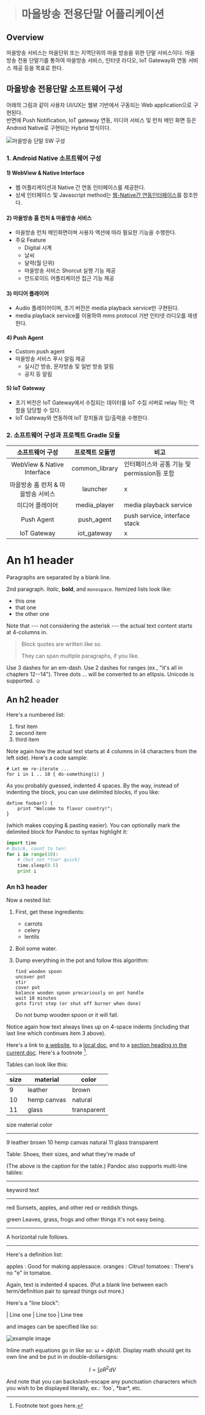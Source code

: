 ># 마을방송 전용단말 어플리케이션

## Overview
마을방송 서비스는 마을단위 또는 지역단위의 마을 방송을 위한 단말 서비스이다.
마을방송 전용 단말기를 통하여 마을방송 서비스, 인터넷 라디오, IoT Gateway와 연동 서비스 제공 등을 목표로 한다.

## 마을방송 전용단말 소프트웨어 구성  
아래의 그림과 같이 사용자 UI/UX는 웹뷰 기반에서 구동되는 Web application으로 구현된다.  
반면에 Push Notification, IoT gateway 연동, 미디어 서비스 및 런처 메인 화면 등은 Android Native로 구현되는 Hybrid 방식이다. 

![마을방송 단말 SW 구성](document/images/sw_architecture.png)

### 1. Android Native 소프트웨어 구성  
#### 1) WebView & Native Interface
* 웹 어플리케이션과 Native 간 연동 인터페이스를 제공한다. 
* 상세 인터페이스 및 Javascript method는 [웹-Native간 연동인터페이스]()를 참조한다. 

#### 2) 마을방송 홈 런처 & 마을방송 서비스
* 마을방송 런처 메인화면이며 사용자 액션에 따라 필요한 기능을 수행한다. 
* 주요 Feature 
    * Digital 시계 
    * 날씨 
    * 달력(월 단위)
    * 마을방송 서비스 Shorcut 실행 기능 제공 
    * 안드로이드 어플리케이션 접근 기능 제공 

#### 3) 미디어 플레이어  
* Audio 플레이어이며, 초기 버전은 media playback service만 구현된다.  
* media playback service를 이용하여 mms protocol 기반 인터넷 라디오를 재생한다.  

#### 4) Push Agent  
* Custom push agent
* 마을방송 서비스 푸시 알림 제공 
    * 실시간 방송, 문자방송 및 일반 방송 알림  
    * 공지 등 알림 

#### 5) IoT Gateway  
* 초기 버전은 IoT Gateway에서 수집되는 데이터를 IoT 수집 서버로 relay 하는 역할을 담당할 수 있다. 
* IoT Gateway와 연동하여 IoT 장치들과 입/출력을 수행한다. 


### 2. 소프트웨어 구성과 프로젝트 Gradle 모듈 
소프트웨어 구성 | 프로젝트 모듈명 | 비고 |   
:----:|:----:|----|   
WebView & Native Interface | common_library | 인터페이스와 공통 기능 및 permission등 포함 |   
마을방송 홈 런처 & 마을방송 서비스 | launcher | x |    
미디어 플레이어 | media_player | media playback service |    
Push Agent | push_agent | push service, interface stack |    
IoT Gateway | iot_gateway | x  |   

 
 
 
 An h1 header
============

Paragraphs are separated by a blank line.

2nd paragraph. *Italic*, **bold**, and `monospace`. Itemized lists
look like:

  * this one
  * that one
  * the other one

Note that --- not considering the asterisk --- the actual text
content starts at 4-columns in.

> Block quotes are
> written like so.
>
> They can span multiple paragraphs,
> if you like.

Use 3 dashes for an em-dash. Use 2 dashes for ranges (ex., "it's all
in chapters 12--14"). Three dots ... will be converted to an ellipsis.
Unicode is supported. ☺



An h2 header
------------

Here's a numbered list:

 1. first item
 2. second item
 3. third item

Note again how the actual text starts at 4 columns in (4 characters
from the left side). Here's a code sample:

    # Let me re-iterate ...
    for i in 1 .. 10 { do-something(i) }

As you probably guessed, indented 4 spaces. By the way, instead of
indenting the block, you can use delimited blocks, if you like:

~~~
define foobar() {
    print "Welcome to flavor country!";
}
~~~

(which makes copying & pasting easier). You can optionally mark the
delimited block for Pandoc to syntax highlight it:

~~~python
import time
# Quick, count to ten!
for i in range(10):
    # (but not *too* quick)
    time.sleep(0.5)
    print i
~~~



### An h3 header ###

Now a nested list:

 1. First, get these ingredients:

      * carrots
      * celery
      * lentils

 2. Boil some water.

 3. Dump everything in the pot and follow
    this algorithm:

        find wooden spoon
        uncover pot
        stir
        cover pot
        balance wooden spoon precariously on pot handle
        wait 10 minutes
        goto first step (or shut off burner when done)

    Do not bump wooden spoon or it will fall.

Notice again how text always lines up on 4-space indents (including
that last line which continues item 3 above).

Here's a link to [a website](http://foo.bar), to a [local
doc](local-doc.html), and to a [section heading in the current
doc](#an-h2-header). Here's a footnote [^1].

[^1]: Footnote text goes here.

Tables can look like this:

size  | material |     color |
----|------------| ------------|
9   |  leather   |    brown |
10  |  hemp canvas |  natural |
11  |  glass      |   transparent |

size  material      color
----  ------------  ------------
9     leather       brown
10    hemp canvas   natural
11    glass         transparent

Table: Shoes, their sizes, and what they're made of

(The above is the caption for the table.) Pandoc also supports
multi-line tables:

--------  -----------------------
keyword   text
--------  -----------------------
red       Sunsets, apples, and
          other red or reddish
          things.

green     Leaves, grass, frogs
          and other things it's
          not easy being.
--------  -----------------------

A horizontal rule follows.

***

Here's a definition list:

apples
  : Good for making applesauce.
oranges
  : Citrus!
tomatoes
  : There's no "e" in tomatoe.

Again, text is indented 4 spaces. (Put a blank line between each
term/definition pair to spread things out more.)

Here's a "line block":

| Line one
|   Line too
| Line tree

and images can be specified like so:

![example image](example-image.jpg "An exemplary image")

Inline math equations go in like so: $\omega = d\phi / dt$. Display
math should get its own line and be put in in double-dollarsigns:

$$I = \int \rho R^{2} dV$$

And note that you can backslash-escape any punctuation characters
which you wish to be displayed literally, ex.: \`foo\`, \*bar\*, etc.

